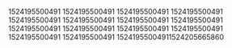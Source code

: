 1524195500491
1524195500491
1524195500491
1524195500491
1524195500491
1524195500491
1524195500491
1524195500491
1524195500491
1524195500491
1524195500491
1524195500491
1524195500491
1524195500491
15241955004911524205665860